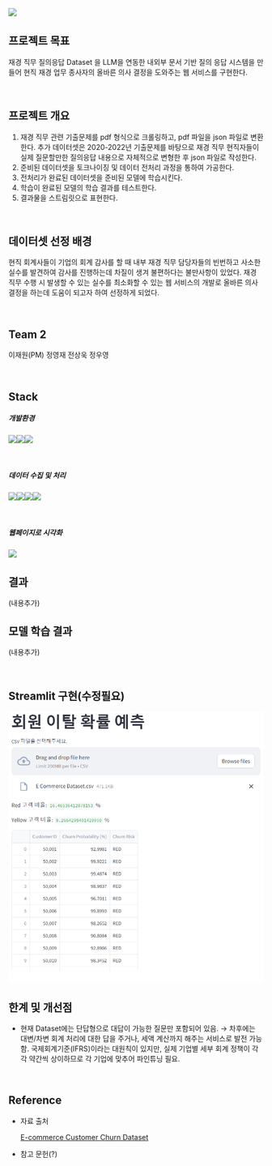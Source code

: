 [<img src="https://img.shields.io/badge/notion-00AA55?style=for-the-badge&logo=notion&logoColor=white"/>](https://www.notion.so/QnA-2f31917289ca4f5fa4436dedbecfa00e?pvs=4)

## 프로젝트 목표
재경 직무 질의응답 Dataset 을 LLM을 연동한 내외부 문서 기반 질의 응답 시스템을 만들어 현직 재경 업무 종사자의 올바른 의사 결정을 도와주는 웹 서비스를 구현한다.

<br/>

## 프로젝트 개요
1. 재경 직무 관련 기출문제를 pdf 형식으로 크롤링하고, pdf 파일을 json 파일로 변환한다. 추가 데이터셋은 2020-2022년 기출문제를 바탕으로 재경 직무 현직자들이 실제 질문할만한 질의응답 내용으로 자체적으로 변형한 후 json 파일로 작성한다.
2. 준비된 데이터셋을 토크나이징 및 데이터 전처리 과정을 통하여 가공한다.
3. 전처리가 완료된 데이터셋을 준비된 모델에 학습시킨다.
4. 학습이 완료된 모델의 학습 결과를 테스트한다.
5. 결과물을 스트림릿으로 표현한다.
   
<br/>

## 데이터셋 선정 배경
현직 회계사들이 기업의 회계 감사를 할 때 내부 재경 직무 담당자들의 빈번하고 사소한 실수를 발견하여 감사를 진행하는데 차질이 생겨 불편하다는 불만사항이 있었다. 재경 직무 수행 시 발생할 수 있는 실수를 최소화할 수 있는 웹 서비스의 개발로 올바른 의사 결정을 하는데 도움이 되고자 하여 선정하게 되었다. 

<br/>

## Team 2
이재원(PM) 정영재 전상욱 정우영

<br/>

## Stack
##### 개발환경
<img src="https://img.shields.io/badge/visualstudiocode-007ACC?style=for-the-badge&logo=visualstudiocode&logoColor=white"><img src="https://img.shields.io/badge/github-181717?style=for-the-badge&logo=github&logoColor=white"/><img src="https://img.shields.io/badge/git-F05032?style=for-the-badge&logo=git&logoColor=white">  

<br/>

##### 데이터 수집 및 처리
<img src="https://img.shields.io/badge/python-3776AB?style=for-the-badge&logo=python&logoColor=white"/><img src="https://img.shields.io/badge/pandas-150458?style=for-the-badge&logo=pandas&logoColor=white"><img src="https://img.shields.io/badge/pytorch-FFFB54?style=for-the-badge&logo=pytorch&logoColor=white"><img src="https://img.shields.io/badge/openaiapi-506065?style=for-the-badge&logo=openaiapi&logoColor=white">

<br/>

##### 웹페이지로 시각화
<img src="https://img.shields.io/badge/Streamlit-43B02A?style=for-the-badge&logo=Selenium&logoColor=white">  

<br/>

## 결과
(내용추가)

## 모델 학습 결과
(내용추가)

<br/>

## Streamlit 구현(수정필요)
<img src = "https://github.com/SKNETWORKS-FAMILY-AICAMP/SKN02-2nd-3Team/blob/main/img/%ED%9A%8C%EC%9B%90%EC%9D%B4%ED%83%88%20%ED%99%95%EB%A5%A0%EC%98%88%EC%B8%A1.png">  

<br/>

## 한계 및 개선점
- 현재 Dataset에는 단답형으로 대답이 가능한 질문만 포함되어 있음.
 → 차후에는 대변/차변 회계 처리에 대한 답을 주거나, 세액 계산까지 해주는 서비스로 발전 가능함.
  국제회계기준(IFRS)이라는 대원칙이 있지만, 실제 기업별 세부 회계 정책이 각각 약간씩 상이하므로 각 기업에 맞추어 파인튜닝 필요.

<br/>
  
## Reference
- 자료 출처

  [E-commerce Customer Churn Dataset](https://www.kaggle.com/datasets/ankitverma2010/ecommerce-customer-churn-analysis-and-prediction)

- 참고 문헌(?)
